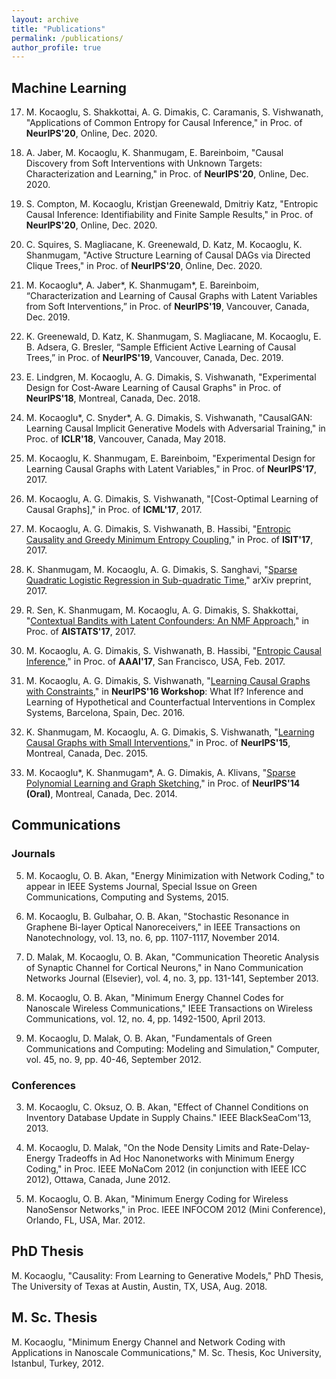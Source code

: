 ```yaml
---
layout: archive
title: "Publications"
permalink: /publications/
author_profile: true
---
```


## Machine Learning
17. M. Kocaoglu, S. Shakkottai, A. G. Dimakis, C. Caramanis, S. Vishwanath, "Applications of Common Entropy for Causal Inference," in Proc. of **NeurIPS'20**, Online, Dec. 2020.

16. A. Jaber, M. Kocaoglu, K. Shanmugam, E. Bareinboim, "Causal Discovery from Soft Interventions with Unknown Targets: Characterization and Learning," in Proc. of **NeurIPS'20**, Online, Dec. 2020.

15. S. Compton, M. Kocaoglu, Kristjan Greenewald, Dmitriy Katz, "Entropic Causal Inference: Identifiability and Finite Sample Results," in Proc. of **NeurIPS'20**, Online, Dec. 2020.

14. C. Squires, S. Magliacane, K. Greenewald, D. Katz, M. Kocaoglu, K. Shanmugam, "Active Structure Learning of Causal DAGs via Directed Clique Trees," in Proc. of **NeurIPS'20**, Online, Dec. 2020.

13. M. Kocaoglu\*, A. Jaber\*, K. Shanmugam\*, E. Bareinboim, “Characterization and Learning of Causal Graphs with Latent Variables from Soft Interventions,” in Proc. of **NeurIPS'19**, Vancouver, Canada, Dec. 2019. 

12. K. Greenewald, D. Katz, K. Shanmugam, S. Magliacane, M. Kocaoglu, E. B. Adsera, G. Bresler, “Sample Efficient Active Learning of Causal Trees,” in Proc. of **NeurIPS'19**, Vancouver, Canada, Dec. 2019. 

11. E. Lindgren, M. Kocaoglu, A. G. Dimakis, S. Vishwanath, "Experimental Design for Cost-Aware Learning of Causal Graphs" in Proc. of **NeurIPS'18**, Montreal, Canada, Dec. 2018.

10. M. Kocaoglu\*, C. Snyder\*, A. G. Dimakis, S. Vishwanath, "CausalGAN: Learning Causal Implicit Generative Models with Adversarial Training," in Proc. of **ICLR'18**, Vancouver, Canada,  May 2018.

9. M. Kocaoglu, K. Shanmugam, E. Bareinboim, "Experimental Design for Learning Causal Graphs with Latent Variables," in Proc. of **NeurIPS'17**, 2017.

8. M. Kocaoglu, A. G. Dimakis, S. Vishwanath, "[Cost-Optimal Learning of Causal Graphs]," in Proc. of **ICML'17**, 2017.

7. M. Kocaoglu, A. G. Dimakis, S. Vishwanath, B. Hassibi, "[Entropic Causality and Greedy Minimum Entropy Coupling](https://ieeexplore.ieee.org/document/8006772)," in Proc. of **ISIT'17**, 2017.

6. K. Shanmugam, M. Kocaoglu, A. G. Dimakis, S. Sanghavi, "[Sparse Quadratic Logistic Regression in Sub-quadratic Time](https://arxiv.org/abs/1703.02682)," arXiv preprint, 2017.

5. R. Sen, K. Shanmugam, M. Kocaoglu, A. G. Dimakis, S. Shakkottai, "[Contextual Bandits with Latent Confounders: An NMF Approach](http://proceedings.mlr.press/v54/sen17a.html)," in Proc. of **AISTATS'17**, 2017.

4. M. Kocaoglu, A. G. Dimakis, S. Vishwanath, B. Hassibi, "[Entropic Causal Inference](https://aaai.org/ocs/index.php/AAAI/AAAI17/paper/view/14218)," in Proc. of **AAAI'17**, San Francisco, USA, Feb. 2017.

3. M. Kocaoglu, A. G. Dimakis, S. Vishwanath, "[Learning Causal Graphs with Constraints](https://drive.google.com/file/d/0B6FCKgrwBmezQkZzVHZOLS1STkU)," in **NeurIPS'16 Workshop**: What If? Inference and Learning of Hypothetical and Counterfactual Interventions in Complex Systems, Barcelona, Spain, Dec. 2016.

2. K. Shanmugam, M. Kocaoglu, A. G. Dimakis, S. Vishwanath, "[Learning Causal Graphs with Small Interventions](https://proceedings.neurips.cc/paper/2015/hash/b865367fc4c0845c0682bd466e6ebf4c-Abstract.html)," in Proc. of **NeurIPS'15**, Montreal, Canada, Dec. 2015.

1. M. Kocaoglu\*, K. Shanmugam\*, A. G. Dimakis, A. Klivans, "[Sparse Polynomial Learning and Graph Sketching](https://papers.nips.cc/paper/2014/hash/71a58e8cb75904f24cde464161c3e766-Abstract.html)," in Proc. of **NeurIPS'14 (Oral)**, Montreal, Canada, Dec. 2014.

## Communications

### Journals
5. M. Kocaoglu, O. B. Akan, "Energy Minimization with Network Coding," to appear in IEEE Systems Journal, Special Issue on Green Communications, Computing and Systems, 2015.

4. M. Kocaoglu, B. Gulbahar, O. B. Akan, "Stochastic Resonance in Graphene Bi-layer Optical Nanoreceivers," in IEEE Transactions on Nanotechnology, vol. 13, no. 6, pp. 1107-1117, November 2014.

3. D. Malak, M. Kocaoglu, O. B. Akan, "Communication Theoretic Analysis of Synaptic Channel for Cortical Neurons," in Nano Communication Networks Journal (Elsevier), vol. 4, no. 3, pp. 131-141, September 2013.

2. M. Kocaoglu, O. B. Akan, "Minimum Energy Channel Codes for Nanoscale Wireless Communications,"  IEEE Transactions on Wireless Communications, vol. 12, no. 4, pp. 1492-1500, April 2013.

1. M. Kocaoglu, D. Malak, O. B. Akan, "Fundamentals of Green Communications and Computing: Modeling and Simulation," Computer, vol. 45, no. 9, pp. 40-46, September 2012.

### Conferences
3. M. Kocaoglu, C. Oksuz, O. B. Akan, "Effect of Channel Conditions on Inventory Database Update in Supply Chains." IEEE BlackSeaCom'13, 2013.

2. M. Kocaoglu, D. Malak, "On the Node Density Limits and Rate-Delay-Energy Tradeoffs in Ad Hoc Nanonetworks with Minimum Energy Coding," in Proc. IEEE MoNaCom 2012 (in conjunction with IEEE ICC 2012), Ottawa, Canada, June 2012.

1. M. Kocaoglu, O. B. Akan, "Minimum Energy Coding for Wireless NanoSensor Networks," in Proc. IEEE INFOCOM 2012 (Mini Conference), Orlando, FL, USA, Mar. 2012.

## PhD Thesis
M. Kocaoglu, "Causality: From Learning to Generative Models," PhD Thesis, The University of Texas at Austin, Austin, TX, USA, Aug. 2018.

## M. Sc. Thesis
M. Kocaoglu, "Minimum Energy Channel and Network Coding with Applications in Nanoscale Communications," M. Sc. Thesis, Koc University, Istanbul, Turkey, 2012.
